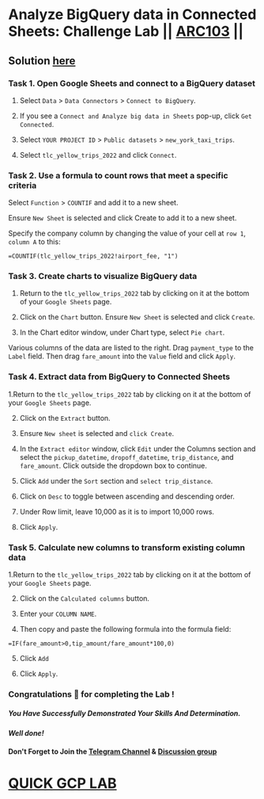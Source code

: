 # Analyze BigQuery data in Connected Sheets: Challenge Lab || [ARC103](https://www.cloudskillsboost.google/focuses/60443?locale=es&parent=catalog) ||

## Solution [here](https://youtu.be/mTV3HuC56cM)

### Task 1. Open Google Sheets and connect to a BigQuery dataset

1. Select `Data` > `Data Connectors` > `Connect to BigQuery`.

2. If you see a `Connect and Analyze big data in Sheets` pop-up, click `Get Connected`.

3. Select `YOUR PROJECT ID` > `Public datasets` > `new_york_taxi_trips`.

4. Select `tlc_yellow_trips_2022` and click `Connect`.

### Task 2. Use a formula to count rows that meet a specific criteria

Select `Function` > `COUNTIF` and add it to a new sheet.

Ensure `New Sheet` is selected and click Create to add it to a new sheet.

Specify the company column by changing the value of your cell at `row 1`, `column A` to this:

```
=COUNTIF(tlc_yellow_trips_2022!airport_fee, "1")
```

### Task 3. Create charts to visualize BigQuery data

1. Return to the `tlc_yellow_trips_2022` tab by clicking on it at the bottom of your `Google Sheets` page.

2. Click on the `Chart` button. Ensure `New Sheet` is selected and click `Create`.

3. In the Chart editor window, under Chart type, select `Pie chart`.

Various columns of the data are listed to the right. Drag `payment_type` to the `Label` field. Then drag `fare_amount` into the `Value` field and click `Apply`.

### Task 4. Extract data from BigQuery to Connected Sheets

1.Return to the `tlc_yellow_trips_2022` tab by clicking on it at the bottom of your `Google Sheets` page.

2. Click on the `Extract` button.

3. Ensure `New sheet` is selected and `click Create`.

4. In the `Extract editor` window, click `Edit` under the Columns section and select the `pickup_datetime`, `dropoff_datetime`, `trip_distance`, and `fare_amount`. Click outside the dropdown box to continue.

5. Click `Add` under the `Sort` section and `select trip_distance`.

6. Click on `Desc` to toggle between ascending and descending order.

7. Under Row limit, leave 10,000 as it is to import 10,000 rows.

8. Click `Apply`.

### Task 5. Calculate new columns to transform existing column data

1.Return to the `tlc_yellow_trips_2022` tab by clicking on it at the bottom of your `Google Sheets` page.

2. Click on the `Calculated columns` button.

3. Enter your `COLUMN NAME`.

4. Then copy and paste the following formula into the formula field:

```
=IF(fare_amount>0,tip_amount/fare_amount*100,0)
```
5. Click `Add`

6. Click `Apply`.

### Congratulations 🎉 for completing the Lab !

##### *You Have Successfully Demonstrated Your Skills And Determination.*

#### *Well done!*

#### Don't Forget to Join the [Telegram Channel](https://t.me/QuickGcpLab) & [Discussion group](https://t.me/QuickGcpLabChats)

# [QUICK GCP LAB](https://www.youtube.com/@quickgcplab)
